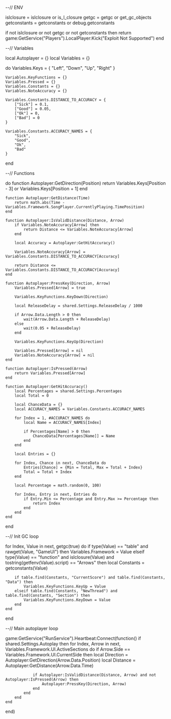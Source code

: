 --// ENV

islclosure = islclosure or is_l_closure
getgc = getgc or get_gc_objects
getconstants = getconstants or debug.getconstants

if not islclosure or not getgc or not getconstants then 
    return game:GetService("Players").LocalPlayer:Kick("Exploit Not Supported")
end

--// Variables

local Autoplayer = {}
local Variables = {}

do 
    Variables.Keys = {
        "Left",
        "Down",
        "Up",
        "Right"
    }

    Variables.KeyFunctions = {}
    Variables.Pressed = {}
    Variables.Constants = {}
    Variables.NoteAccuracy = {}

    Variables.Constants.DISTANCE_TO_ACCURACY = {
        ["Sick"] = 0.1,
        ["Good"] = 0.05,
        ["Ok"] = 0,
        ["Bad"] = 0
    }

    Variables.Constants.ACCURACY_NAMES = {
        "Sick", 
        "Good", 
        "Ok", 
        "Bad"
    }
end

--// Functions

do 
    function Autoplayer:GetDirection(Position)
        return Variables.Keys[Position - 3] or Variables.Keys[Position + 1]
    end 

    function Autoplayer:GetDistance(Time)
        return math.abs(Time - Variables.Framework.SongPlayer.CurrentlyPlaying.TimePosition)
    end

    function Autoplayer:IsValidDistance(Distance, Arrow)
        if Variables.NoteAccuracy[Arrow] then 
            return Distance <= Variables.NoteAccuracy[Arrow]
        end
            
        local Accuracy = Autoplayer:GetHitAccuracy() 

        Variables.NoteAccuracy[Arrow] = Variables.Constants.DISTANCE_TO_ACCURACY[Accuracy]

        return Distance <= Variables.Constants.DISTANCE_TO_ACCURACY[Accuracy]
    end 

    function Autoplayer:PressKey(Direction, Arrow)
        Variables.Pressed[Arrow] = true

        Variables.KeyFunctions.KeyDown(Direction)
        
        local ReleaseDelay = shared.Settings.ReleaseDelay / 1000

        if Arrow.Data.Length > 0 then
            wait(Arrow.Data.Length + ReleaseDelay)
        else
            wait(0.05 + ReleaseDelay)
        end

        Variables.KeyFunctions.KeyUp(Direction)

        Variables.Pressed[Arrow] = nil
        Variables.NoteAccuracy[Arrow] = nil
    end

    function Autoplayer:IsPressed(Arrow)
        return Variables.Pressed[Arrow]
    end
        
    function Autoplayer:GetHitAccuracy()
        local Percentages = shared.Settings.Percentages
        local Total = 0 
        
        local ChanceData = {} 
        local ACCURACY_NAMES = Variables.Constants.ACCURACY_NAMES
        
        for Index = 1, #ACCURACY_NAMES do 
            local Name = ACCURACY_NAMES[Index] 
            
            if Percentages[Name] > 0 then 
                ChanceData[Percentages[Name]] = Name 
            end
        end
        
        local Entries = {} 
        
        for Index, Chance in next, ChanceData do 
            Entries[Chance] = {Min = Total, Max = Total + Index} 
            Total = Total + Index 
        end
        
        local Percentage = math.random(0, 100) 
        
        for Index, Entry in next, Entries do 
            if Entry.Min <= Percentage and Entry.Max >= Percentage then 
                return Index
            end
        end 
    end
end

--// Init GC loop

for Index, Value in next, getgc(true) do
    if type(Value) == "table" and rawget(Value, "GameUI") then
        Variables.Framework = Value
    elseif type(Value) == "function" and islclosure(Value) and tostring(getfenv(Value).script) == "Arrows" then
		local Constants = getconstants(Value)
		 
		if table.find(Constants, "CurrentScore") and table.find(Constants, "Data") then 
			Variables.KeyFunctions.KeyUp = Value 
		elseif table.find(Constants, "NewThread") and table.find(Constants, "Section") then
			Variables.KeyFunctions.KeyDown = Value 
		end 
    end
end

--// Main autoplayer loop

game:GetService("RunService").Heartbeat:Connect(function()
    if shared.Settings.Autoplay then
        for Index, Arrow in next, Variables.Framework.UI.ActiveSections do
            if Arrow.Side == Variables.Framework.UI.CurrentSide then 
                local Direction = Autoplayer:GetDirection(Arrow.Data.Position)
                local Distance = Autoplayer:GetDistance(Arrow.Data.Time)

                if Autoplayer:IsValidDistance(Distance, Arrow) and not Autoplayer:IsPressed(Arrow) then 
                    Autoplayer:PressKey(Direction, Arrow)
                end
            end 
        end
    end
end)
